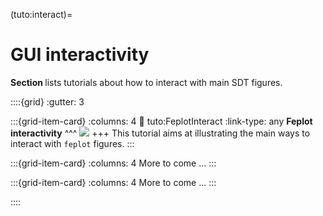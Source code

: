 (tuto:interact)=
# GUI interactivity

**Section [](tuto:interact)** lists tutorials about how to interact with main SDT figures.

::::{grid}
:gutter: 3

:::{grid-item-card} 
:columns: 4
:link: tuto:FeplotInteract
:link-type: any
**Feplot interactivity**
^^^
![](_images/tuto_FeplotInteract.png)
+++
This tutorial aims at illustrating the main ways to interact with `feplot` figures.
:::

:::{grid-item-card}
:columns: 4
More to come ...
:::

:::{grid-item-card}
:columns: 4
More to come ...
:::

::::